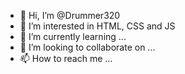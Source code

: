 - 👋 Hi, I’m @Drummer320
- 👀 I’m interested in HTML, CSS and JS
- 🌱 I’m currently learning ...
- 💞️ I’m looking to collaborate on ...
- 📫 How to reach me ...

<!---
Drummer320/Drummer320 is a ✨ special ✨ repository because its `README.md` (this file) appears on your GitHub profile.
You can click the Preview link to take a look at your changes.
--->
